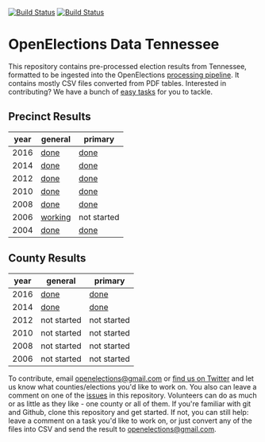 [![Build Status](https://github.com/openelections/openelections-data-tn/actions/workflows/data_tests.yml/badge.svg?branch=master)](https://github.com/openelections/openelections-data-tn/actions/workflows/data_tests.yml?query=branch%3Amaster)
[![Build Status](https://github.com/openelections/openelections-data-tn/actions/workflows/format_tests.yml/badge.svg?branch=master)](https://github.com/openelections/openelections-data-tn/actions/workflows/format_tests.yml?query=branch%3Amaster)

# OpenElections Data Tennessee

This repository contains pre-processed election results from Tennessee, formatted to be ingested into the OpenElections [processing pipeline](http://docs.openelections.net/guide/). It contains mostly CSV files converted from PDF tables. Interested in contributing? We have a bunch of [easy tasks](https://github.com/openelections/openelections-data-tn/labels/easy%20task) for you to tackle.

## Precinct Results

| year  | general  | primary  |
|---|---|---|
| 2016  | [done](https://github.com/openelections/openelections-data-tn/blob/master/2016/20161108__tn__general__precinct.csv)  |  [done](https://github.com/openelections/openelections-data-tn/blob/master/2016/20160804__tn__primary__precinct.csv) |
| 2014 |  [done](https://github.com/openelections/openelections-data-tn/blob/master/2014/20141104__tn__general__precinct.csv) | [done](https://github.com/openelections/openelections-data-tn/blob/master/2014/20140807__tn__primary__precinct.csv)  |
| 2012  |  [done](https://github.com/openelections/openelections-data-tn/blob/master/2012/20121106__tn__general__precinct.csv) | [done](https://github.com/openelections/openelections-data-tn/blob/master/2012/20120802__tn__primary__precinct.csv) |
| 2010  |  [done](https://github.com/openelections/openelections-data-tn/blob/master/2010/20101102__tn__general__precinct.csv) | [done](https://github.com/openelections/openelections-data-tn/blob/master/2010/20100805__tn__primary__precinct.csv) |
| 2008  |  [done](https://github.com/openelections/openelections-data-tn/blob/master/2008/20081104__tn__general__precinct.csv) | [done](https://github.com/openelections/openelections-data-tn/blob/master/2008/20080807__tn__primary__precinct.csv) |
| 2006  |  [working](https://github.com/openelections/openelections-data-tn/issues/12) | not started |
| 2004  |  [done](https://github.com/openelections/openelections-data-tn/blob/master/2004/20041102__tn__general__precinct.csv) | [done](https://github.com/openelections/openelections-data-tn/blob/master/2004/20040508__tn__primary__precinct.csv) |

## County Results

| year  | general  | primary  |
|---|---|---|
| 2016  | [done](https://github.com/openelections/openelections-data-tn/blob/master/2016/20161108__tn__general__county.csv)  |  [done](https://github.com/openelections/openelections-data-tn/blob/master/2016/20160804__tn__primary__county.csv) |
| 2014 |  [done](https://github.com/openelections/openelections-data-tn/blob/master/2014/20141104__tn__general__county.csv) | [done](https://github.com/openelections/openelections-data-tn/blob/master/2014/20140807__tn__primary__county.csv)  |
| 2012  |  not started | not started |
| 2010  |  not started | not started |
| 2008  |  not started | not started |
| 2006  |  not started | not started |

To contribute, email openelections@gmail.com or [find us on Twitter](https://twitter.com/openelex) and let us know what counties/elections you'd like to work on. You also can leave a comment on one of the [issues](https://github.com/openelections/openelections-data-tn/issues) in this repository. Volunteers can do as much or as little as they like - one county or all of them. If you're familiar with git and Github, clone this repository and get started. If not, you can still help: leave a comment on a task you'd like to work on, or just convert any of the files into CSV and send the result to openelections@gmail.com.
